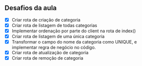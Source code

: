 ## Desafios da aula
- [x] Criar rota de criação de categoria
- [x] Criar rota de listagem de todas categorias
- [x] Implementar ordenação por parte do client na rota de index()
- [x] Criar rota de listagem de uma única categoria
- [x] Transformar o campo do nome da categoria como UNIQUE, e implementar regra de negócio no código.
- [x] Criar rota de atualização de categoria
- [x] Criar rota de remoção de categoria

